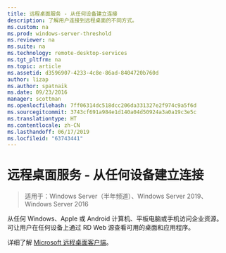 ```yaml
---
title: 远程桌面服务 - 从任何设备建立连接
description: 了解用户连接到远程桌面的不同方式。
ms.custom: na
ms.prod: windows-server-threshold
ms.reviewer: na
ms.suite: na
ms.technology: remote-desktop-services
ms.tgt_pltfrm: na
ms.topic: article
ms.assetid: d3596907-4233-4c8e-86ad-8404720b760d
author: lizap
ms.author: spatnaik
ms.date: 09/23/2016
manager: scottman
ms.openlocfilehash: 7ff06314dc518dcc206da331327e2f974c9a5f6d
ms.sourcegitcommit: 3743cf691a984e1d140a04d50924a3a0a19c3e5c
ms.translationtype: HT
ms.contentlocale: zh-CN
ms.lasthandoff: 06/17/2019
ms.locfileid: "63743441"
---
```

# <a name="remote-desktop-services---connect-from-any-device"></a>远程桌面服务 - 从任何设备建立连接

>适用于：Windows Server（半年频道）、Windows Server 2019、Windows Server 2016

从任何 Windows、Apple 或 Android 计算机、平板电脑或手机访问企业资源。 可让用户在任何设备上通过 RD Web 源查看可用的桌面和应用程序。

详细了解 [Microsoft 远程桌面客户端](clients/remote-desktop-clients.md)。